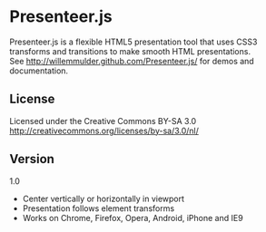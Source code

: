 Presenteer.js
============

Presenteer.js is a flexible HTML5 presentation tool that uses CSS3 transforms and transitions to make smooth HTML presentations.  
See http://willemmulder.github.com/Presenteer.js/ for demos and documentation.

License
----------------
Licensed under the Creative Commons BY-SA 3.0  
http://creativecommons.org/licenses/by-sa/3.0/nl/


Version
-----------------
1.0  
+ Center vertically or horizontally in viewport  
+ Presentation follows element transforms  
+ Works on Chrome, Firefox, Opera, Android, iPhone and IE9  